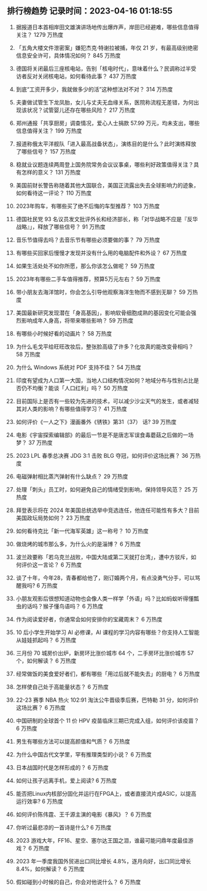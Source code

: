 
## 排行榜趋势 记录时间：2023-04-16 01:18:55
  
  1. 据报道日本首相岸田文雄演讲场地传出爆炸声，岸田已经避难，哪些信息值得关注？ 1279 万热度
    
  2. 「五角大楼文件泄密案」嫌犯杰克·特谢拉被捕，年仅 21 岁，有最高级别绝密信息安全许可，具体情况如何？ 845 万热度
    
  3. 德国将关闭最后三座核电站，告别「核电时代」，意味着什么？民调称过半受访者反对关闭核电站，如何看待此事？ 437 万热度
    
  4. 到底“工资开多少，我就做多少的活”这种想法对不对？ 314 万热度
    
  5. 夫妻做试管生下龙凤胎，女儿与丈夫无血缘关系，医院称流程无差错，为何出现该状况？试管婴儿还存在哪些风险？ 217 万热度
    
  6. 郑州通报「共享厨房」调查情况，爱心人士捐款 57.99 万元，均未支出，哪些信息值得关注？ 199 万热度
    
  7. 报道称俄太平洋舰队「进入最高战备状态」，演练目的是什么？此时演练释放了哪些信号？ 157 万热度
    
  8. 稳就业议题连续两周登上国务院常务会议议事桌，哪些利好政策值得关注？具有怎样的意义？ 131 万热度
    
  9. 美国前财长警告称随着其他大国联合，美国正流露出失去全球影响力的迹象，如何看待这一评论？ 110 万热度
    
  10. 2023年购车，有哪些买了绝不后悔的车型推荐？ 103 万热度
    
  11. 德国社民党 93 名议员发文批评外长和经济部长，称「对华战略不应是『反华战略』」，释放了哪些信号？ 91 万热度
    
  12. 音乐节值得去吗？去音乐节有哪些必须要做的事？ 79 万热度
    
  13. 有哪些买回家后慢慢才发现并没有什么用的电脑配件和外设？ 67 万热度
    
  14. 如果生活处处不如你所愿，那么你该怎么做呢？ 59 万热度
    
  15. 2023年有哪些二手车值得推荐，预算5万元左右？ 59 万热度
    
  16. 带小朋友去海洋馆时，你会怎么引导他观察海洋生物而不感到无聊？ 59 万热度
    
  17. 美国最新研究发现潜在「身高基因」，影响软骨细胞成熟的基因变化可能会强烈影响成年人身高，将带来哪些影响？ 59 万热度
    
  18. 有哪些小时候好看的动画片？ 58 万热度
    
  19. 为什么毛戈平给旺旺改妆后，整张脸高级了许多？化妆真的能改变骨相吗？ 58 万热度
    
  20. 为什么 Windows 系统对 PDF 支持不佳？ 54 万热度
    
  21. 印度有望成为人口第一大国，当地人口结构情况如何？地域分布与性别占比是否仍不均衡？能谈「人口红利」吗？ 50 万热度
    
  22. 目前国际上是否有一些较为先进的技术，可以减少沙尘天气的发生，或者减轻其对人类的影响？有哪些值得学习？ 41 万热度
    
  23. 如何评价《一人之下》漫画番外《锈铁》第31（37） 话? 39 万热度
    
  24. 电影《宇宙探索编辑部》的最后一节是不是唐志军误食毒蘑菇之后做的一场梦？ 37 万热度
    
  25. 2023 LPL 春季总决赛 JDG 3:1 击败 BLG 夺冠，如何评价这场比赛？ 36 万热度
    
  26. 电磁弹射相比蒸汽弹射有什么缺点？ 29 万热度
    
  27. 处理「刺头」员工时，如何避免自己的情绪受到影响，保持领导风范？ 25 万热度
    
  28. 拜登表示将在 2024 年美国总统选举中竞选连任，他连任可能性有多大？目前美国政坛局势如何？ 23 万热度
    
  29. 如何看待克比「新一代海军英雄」这一称号？ 10 万热度
    
  30. 做烧烤的城市那么多，为什么火的是淄博？ 6 万热度
    
  31. 波兰政要称「若乌克兰战败，中国大陆或第二天就打台湾」，遭中方驳斥，如何评价这一言论？ 6 万热度
    
  32. 谈了十年，今年28，青春都给他了，刚订婚两个月，有点没勇气分手，可以骂醒我吗? 6 万热度
    
  33. 小朋友观影后很想知道动物也会像人类一样学「外语」吗？比如蚂蚁听得懂瓢虫的话吗？猴子懂鸟语吗？ 6 万热度
    
  34. 作为阅读爱好者，你通常会如何安排你的宝藏周末？ 6 万热度
    
  35. 10 后小学生开始学习 AI 必修课，AI 课程的学习内容有哪些？你支持人工智能从娃娃抓起吗？ 6 万热度
    
  36. 三月份 70 城房价出炉，新房环比涨价城市 64 个，二手房环比涨价城市 57 个，如何解读？ 6 万热度
    
  37. 经常做饭的美食爱好者们，都有哪些「用过后就不能失去」的厨电？ 6 万热度
    
  38. 怎样使自己处于高能量状态？ 6 万热度
    
  39. 22-23 赛季 NBA 热火 102:91 淘汰公牛晋级季后赛，巴特勒 31 分，如何评价这场比赛？ 6 万热度
    
  40. 中国研制的全球首个 11 价 HPV 疫苗临床三期已完成入组，如何评价该疫苗？ 6 万热度
    
  41. 男生有哪些方法可以提高颜值和气质？ 6 万热度
    
  42. 为什么中国古代文学里，罕有推理类型的小说？ 6 万热度
    
  43. 日本战国时代是怎样形成的？ 6 万热度
    
  44. 如何让孩子远离手机，爱上阅读? 6 万热度
    
  45. 能否把Linux内核部分固化并运行在FPGA上，或者直接流片成ASIC，以提高运行效率? 6 万热度
    
  46. 如何评价陈伟霆、王千源主演的电影《暴风》？ 6 万热度
    
  47. 你听过最悲凉的一首诗是什么? 6 万热度
    
  48. 2023 游戏大年，FF16、星空、塞尔达王国之泪，谁最可能问鼎年度最佳游戏？ 6 万热度
    
  49. 2023 年一季度我国外贸进出口同比增长 4.8%，逐月向好，出口同比增长 8.4%，如何解读？ 6 万热度
    
  50. 假如碰到小时候的自己，你会对他说什么？ 6 万热度
    